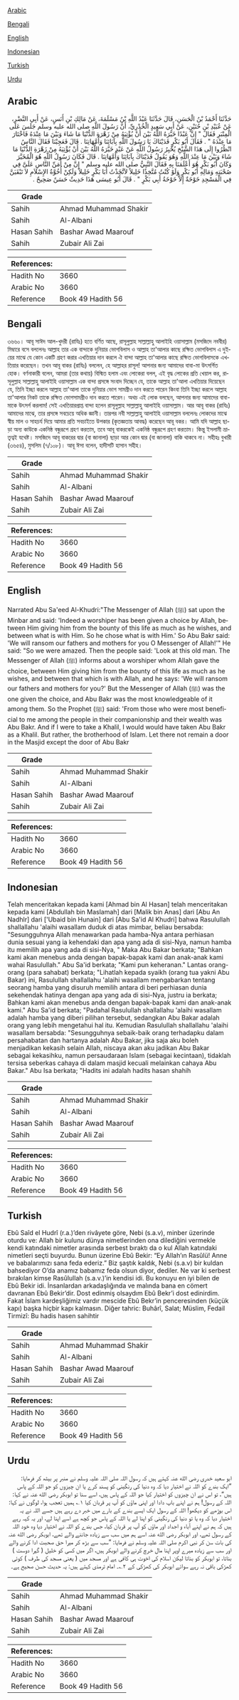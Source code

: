 [Arabic](#arabic)

[Bengali](#bengali)

[English](#english)

[Indonesian](#indonesian)

[Turkish](#turkish)

[Urdu](#urdu)

## Arabic


<div dir="rtl" lang="ar" style={{fontSize:'larger',backgroundColor:'#f8f9fa',padding:20}}>
حَدَّثَنَا أَحْمَدُ بْنُ الْحَسَنِ، قَالَ حَدَّثَنَا عَبْدُ اللَّهِ بْنُ مَسْلَمَةَ، عَنْ مَالِكِ بْنِ أَنَسٍ، عَنْ أَبِي النَّضْرِ، عَنْ عُبَيْدِ بْنِ حُنَيْنٍ، عَنْ أَبِي سَعِيدٍ الْخُدْرِيِّ، أَنَّ رَسُولَ اللَّهِ صلى الله عليه وسلم جَلَسَ عَلَى الْمِنْبَرِ فَقَالَ ‏"‏ إِنَّ عَبْدًا خَيَّرَهُ اللَّهُ بَيْنَ أَنْ يُؤْتِيَهُ مِنْ زَهْرَةِ الدُّنْيَا مَا شَاءَ وَبَيْنَ مَا عِنْدَهُ فَاخْتَارَ مَا عِنْدَهُ ‏"‏ ‏.‏ فَقَالَ أَبُو بَكْرٍ فَدَيْنَاكَ يَا رَسُولَ اللَّهِ بِآبَائِنَا وَأُمَّهَاتِنَا ‏.‏ قَالَ فَعَجِبْنَا فَقَالَ النَّاسُ انْظُرُوا إِلَى هَذَا الشَّيْخِ يُخْبِرُ رَسُولُ اللَّهِ عَنْ عَبْدٍ خَيَّرَهُ اللَّهُ بَيْنَ أَنْ يُؤْتِيَهُ مِنْ زَهْرَةِ الدُّنْيَا مَا شَاءَ وَبَيْنَ مَا عِنْدَ اللَّهِ وَهُوَ يَقُولُ فَدَيْنَاكَ بِآبَائِنَا وَأُمَّهَاتِنَا ‏.‏ قَالَ فَكَانَ رَسُولُ اللَّهِ هُوَ الْمُخَيَّرَ وَكَانَ أَبُو بَكْرٍ هُوَ أَعْلَمَنَا بِهِ فَقَالَ النَّبِيُّ صلى الله عليه وسلم ‏"‏ إِنَّ مِنْ أَمَنِّ النَّاسِ عَلَىَّ فِي صُحْبَتِهِ وَمَالِهِ أَبُو بَكْرٍ وَلَوْ كُنْتُ مُتَّخِذًا خَلِيلاً لاَتَّخَذْتُ أَبَا بَكْرٍ خَلِيلاً وَلَكِنْ أُخُوَّةُ الإِسْلاَمِ لاَ تَبْقَيَنَّ فِي الْمَسْجِدِ خَوْخَةٌ إِلاَّ خَوْخَةُ أَبِي بَكْرٍ ‏"‏ ‏.‏ قَالَ أَبُو عِيسَى هَذَا حَدِيثٌ حَسَنٌ صَحِيحٌ ‏.‏
</div>
<div style={{backgroundColor:'#f8f9fa',padding:20, marginBottom: 10}}><table> <thead> <tr> <th>Grade</th> <th></th> </tr> </thead> <tbody> <tr><td>Sahih</td><td>Ahmad Muhammad Shakir</td></tr><tr><td>Sahih</td><td>Al-Albani</td></tr><tr><td>Hasan Sahih</td><td>Bashar Awad Maarouf</td></tr><tr><td>Sahih</td><td>Zubair Ali Zai</td></tr></tbody></table><table> <thead> <tr> <th>References:</th> <th></th> </tr> </thead> <tbody><tr><td>Hadith No</td><td>3660</td></tr><tr><td>Arabic No</td><td>3660</td></tr><tr><td>Reference</td><td>Book 49 Hadith 56</td></tr></tbody></table></div>

## Bengali


<div dir="ltr" lang="bn" style={{fontSize:'larger',backgroundColor:'#f8f9fa',padding:20}}>
৩৬৬০। আবূ সাঈদ আল-খুদরী (রাযিঃ) হতে বর্ণিত আছে, রাসূলুল্লাহ সাল্লাল্লাহু আলাইহি ওয়াসাল্লাম (মসজিদে নববীর) মিম্বারে বসে বললেনঃ আল্লাহ তার এক বান্দাকে দুনিয়ার ভোগবিলাস ও আল্লাহ তা'আলার কাছে রক্ষিত ভোগবিলাস এ দুইয়ের মাঝে যে কোন একটি গ্রহণ করার এখতিয়ার দান করলে ঐ বান্দা আল্লাহ তা'আলার কাছে রক্ষিত ভোগবিলাসকে এখতিয়ার করেছেন। তখন আবূ বাকর (রাযিঃ) বললেন, হে আল্লাহর রাসূল! আপনার জন্য আমাদের বাবা-মা উৎসর্গিত হোক। বর্ণনাকারী বলেন, আমরা (তার কথায়) বিস্মিত হলাম এবং লোকেরা বলল, এই বৃদ্ধ লোকের প্রতি খেয়াল কর, রাসূলুল্লাহ সাল্লাল্লাহু আলাইহি ওয়াসাল্লাম এক বান্দা প্রসঙ্গে সংবাদ দিচ্ছেন যে, তাকে আল্লাহ তা'আলা এখতিয়ার দিয়েছেন যে, তিনি ইচ্ছা করলে আল্লাহ তা'আলা তাকে দুনিয়ার ভোগ সামগ্ৰীও দান করতে পারেন কিংবা তিনি ইচ্ছা করলে আল্লাহ তা'আলার নিকট তাকে রক্ষিত ভোগসামগ্ৰীও দান করতে পারেন। অথচ এই লোক বলছেন, আপনার জন্য আমাদের বাবা-মাকে উৎসর্গ করলাম! সেই এখতিয়ারপ্রাপ্ত বান্দা হলেন রাসূলুল্লাহ সাল্লাল্লাহু আলাইহি ওয়াসাল্লাম। আর আবূ বাকর (রাযিঃ) আমাদের মাঝে, তার প্রসঙ্গে সবচেয়ে অধিক জ্ঞানী। তারপর নবী সাল্লাল্লাহু আলাইহি ওয়াসাল্লাম বললেনঃ লোকদের মাঝে স্বীয় মাল ও সাহচর্য দিয়ে আমার প্রতি সবচাইতে উপকার (কৃতজ্ঞতায় আবদ্ধ) করেছেন আবূ বকর। আমি যদি আল্লাহ ছাড়া অন্য কাউকে একনিষ্ঠ বন্ধুরূপে গ্রহণ করতাম, তবে আবূ বাকরকেই একনিষ্ঠ বন্ধুরূপে গ্রহণ করতাম। কিন্তু ইসলামী ভ্রাতৃত্বই যথেষ্ট। মসজিদে আবূ বাকরের দ্বার (বা জানালা) ছাড়া আর কোন দ্বার (বা জানালা) বাকি থাকবে না। সহীহঃ বুখারী (৩৬৫৪), মুসলিম (৭/১০৮)। আবূ ঈসা বলেন, হাদীসটি হাসান সহীহ।
</div>
<div style={{backgroundColor:'#f8f9fa',padding:20, marginBottom: 10}}><table> <thead> <tr> <th>Grade</th> <th></th> </tr> </thead> <tbody> <tr><td>Sahih</td><td>Ahmad Muhammad Shakir</td></tr><tr><td>Sahih</td><td>Al-Albani</td></tr><tr><td>Hasan Sahih</td><td>Bashar Awad Maarouf</td></tr><tr><td>Sahih</td><td>Zubair Ali Zai</td></tr></tbody></table><table> <thead> <tr> <th>References:</th> <th></th> </tr> </thead> <tbody><tr><td>Hadith No</td><td>3660</td></tr><tr><td>Arabic No</td><td>3660</td></tr><tr><td>Reference</td><td>Book 49 Hadith 56</td></tr></tbody></table></div>

## English


<div dir="ltr" lang="en" style={{fontSize:'larger',backgroundColor:'#f8f9fa',padding:20}}>
Narrated Abu Sa'eed Al-Khudri:"The Messenger of Allah (ﷺ) sat upon the Minbar and said: 'Indeed a worshiper has been given a choice by Allah, between Him giving him from the bounty of this life as much as he wishes, and between what is with Him. So he chose what is with Him.' So Abu Bakr said: 'We will ransom our fathers and mothers for you O Messenger of Allah!'" He said: "So we were amazed. Then the people said: 'Look at this old man. The Messenger of Allah (ﷺ) informs about a worshiper whom Allah gave the choice, between Him giving him from the bounty of this life as much as he wishes, and between that which is with Allah, and he says: 'We will ransom our fathers and mothers for you?' But the Messenger of Allah (ﷺ) was the one given the choice, and Abu Bakr was the most knowledgeable of it among them. So the Prophet (ﷺ) said: 'From those who were most beneficial to me among the people in their companionship and their wealth was Abu Bakr. And if I were to take a Khalil, I would would have taken Abu Bakr as a Khalil. But rather, the brotherhood of Islam. Let there not remain a door in the Masjid except the door of Abu Bakr
</div>
<div style={{backgroundColor:'#f8f9fa',padding:20, marginBottom: 10}}><table> <thead> <tr> <th>Grade</th> <th></th> </tr> </thead> <tbody> <tr><td>Sahih</td><td>Ahmad Muhammad Shakir</td></tr><tr><td>Sahih</td><td>Al-Albani</td></tr><tr><td>Hasan Sahih</td><td>Bashar Awad Maarouf</td></tr><tr><td>Sahih</td><td>Zubair Ali Zai</td></tr></tbody></table><table> <thead> <tr> <th>References:</th> <th></th> </tr> </thead> <tbody><tr><td>Hadith No</td><td>3660</td></tr><tr><td>Arabic No</td><td>3660</td></tr><tr><td>Reference</td><td>Book 49 Hadith 56</td></tr></tbody></table></div>

## Indonesian


<div dir="ltr" lang="id" style={{fontSize:'larger',backgroundColor:'#f8f9fa',padding:20}}>
Telah menceritakan kepada kami [Ahmad bin Al Hasan] telah menceritakan kepada kami [Abdullah bin Maslamah] dari [Malik bin Anas] dari [Abu An Nadhlr] dari ['Ubaid bin Hunain] dari [Abu Sa'id Al Khudri] bahwa Rasulullah shallallahu 'alaihi wasallam duduk di atas mimbar, beliau bersabda: "Sesungguhnya Allah menawarkan pada hamba-Nya antara perhiasan dunia sesuai yang ia kehendaki dan apa yang ada di sisi-Nya, namun hamba itu memilih apa yang ada di sisi-Nya, " Maka Abu Bakar berkata; "Bahkan kami akan menebus anda dengan bapak-bapak kami dan anak-anak kami wahai Rasulullah." Abu Sa'id berkata; "Kami pun keheranan." Lantas orang-orang (para sahabat) berkata; "Lihatlah kepada syaikh (orang tua yakni Abu Bakar) ini, Rasulullah shallallahu 'alaihi wasallam mengabarkan tentang seorang hamba yang disuruh memilih antara di beri perhiasan dunia sekehendak hatinya dengan apa yang ada di sisi-Nya, justru ia berkata; Bahkan kami akan menebus anda dengan bapak-bapak kami dan anak-anak kami." Abu Sa'id berkata; "Padahal Rasulullah shallallahu 'alaihi wasallam adalah hamba yang diberi pilihan tersebut, sedangkan Abu Bakar adalah orang yang lebih mengetahui hal itu. Kemudian Rasulullah shallallahu 'alaihi wasallam bersabda: "Sesungguhnya sebaik-baik orang terhadapku dalam persahabatan dan hartanya adalah Abu Bakar, jika saja aku boleh menjadikan kekasih selain Allah, niscaya akan aku jadikan Abu Bakar sebagai kekasihku, namun persaudaraan Islam (sebagai kecintaan), tidaklah tersisa seberkas cahaya di dalam masjid kecuali melainkan cahaya Abu Bakar." Abu Isa berkata; "Hadits ini adalah hadits hasan shahih
</div>
<div style={{backgroundColor:'#f8f9fa',padding:20, marginBottom: 10}}><table> <thead> <tr> <th>Grade</th> <th></th> </tr> </thead> <tbody> <tr><td>Sahih</td><td>Ahmad Muhammad Shakir</td></tr><tr><td>Sahih</td><td>Al-Albani</td></tr><tr><td>Hasan Sahih</td><td>Bashar Awad Maarouf</td></tr><tr><td>Sahih</td><td>Zubair Ali Zai</td></tr></tbody></table><table> <thead> <tr> <th>References:</th> <th></th> </tr> </thead> <tbody><tr><td>Hadith No</td><td>3660</td></tr><tr><td>Arabic No</td><td>3660</td></tr><tr><td>Reference</td><td>Book 49 Hadith 56</td></tr></tbody></table></div>

## Turkish


<div dir="ltr" lang="tr" style={{fontSize:'larger',backgroundColor:'#f8f9fa',padding:20}}>
Ebû Saîd el Hudrî (r.a.)’den rivâyete göre, Nebi (s.a.v), minber üzerinde oturdu ve: Allah bir kulunu dünya nimetlerinden ona dilediğini vermekle kendi katındaki nimetler arasında serbest bıraktı da o kul Allah katındaki nimetleri seçti buyurdu. Bunun üzerine Ebû Bekir: “Ey Allah’ın Rasûlü! Anne ve babalarımızı sana feda ederiz.” Biz şaştık kaldık, Nebi (s.a.v) bir kuldan bahsediyor O’da anamız babamız feda olsun diyor, dediler. Ne var ki serbest bırakılan kimse Rasûlullah (s.a.v.)’in kendisi idi. Bu konuyu en iyi bilen de Ebû Bekir idi. İnsanlardan arkadaşlığında ve malında bana en cömert davranan Ebû Bekir’dir. Dost edinmiş olsaydım Ebû Bekr’i dost edinirdim. Fakat İslam kardeşliğimiz vardır mescide Ebû Bekr’in penceresinden (küçük kapı) başka hiçbir kapı kalmasın. Diğer tahric: Buhârî, Salat; Müslim, Fedail Tirmizî: Bu hadis hasen sahihtir
</div>
<div style={{backgroundColor:'#f8f9fa',padding:20, marginBottom: 10}}><table> <thead> <tr> <th>Grade</th> <th></th> </tr> </thead> <tbody> <tr><td>Sahih</td><td>Ahmad Muhammad Shakir</td></tr><tr><td>Sahih</td><td>Al-Albani</td></tr><tr><td>Hasan Sahih</td><td>Bashar Awad Maarouf</td></tr><tr><td>Sahih</td><td>Zubair Ali Zai</td></tr></tbody></table><table> <thead> <tr> <th>References:</th> <th></th> </tr> </thead> <tbody><tr><td>Hadith No</td><td>3660</td></tr><tr><td>Arabic No</td><td>3660</td></tr><tr><td>Reference</td><td>Book 49 Hadith 56</td></tr></tbody></table></div>

## Urdu


<div dir="rtl" lang="ur" style={{fontSize:'larger',backgroundColor:'#f8f9fa',padding:20}}>
ابو سعید خدری رضی الله عنہ کہتے ہیں کہ رسول اللہ صلی اللہ علیہ وسلم نے منبر پر بیٹھ کر فرمایا: ”ایک بندے کو اللہ نے اختیار دیا کہ وہ دنیا کی رنگینی کو پسند کرے یا ان چیزوں کو جو اللہ کے پاس ہیں“، تو اس نے ان چیزوں کو اختیار کیا جو اللہ کے پاس ہیں، اسے سنا تو ابوبکر رضی الله عنہ نے کہا: اللہ کے رسول! ہم نے اپنے باپ دادا اور اپنی ماؤں کو آپ پر قربان کیا ۱؎ ہمیں تعجب ہوا، لوگوں نے کہا: اس بوڑھے کو دیکھو! اللہ کے رسول ایک ایسے بندے کے بارے میں خبر دے رہے ہیں جسے اللہ نے یہ اختیار دیا کہ وہ یا تو دنیا کی رنگینی کو اپنا لے یا اللہ کے پاس جو کچھ ہے اسے اپنا لے، اور یہ کہہ رہے ہیں کہ ہم نے اپنے آباء و اجداد اور ماؤں کو آپ پر قربان کیا، جس بندے کو اللہ نے اختیار دیا وہ خود اللہ کے رسول تھے، اور ابوبکر رضی الله عنہ اسے ہم میں سب سے زیادہ جاننے والے تھے، ابوبکر رضی الله عنہ کی بات سن کر نبی اکرم صلی اللہ علیہ وسلم نے فرمایا: ”سب سے بڑھ کر میرا حق صحبت ادا کرنے والے اور سب سے زیادہ میرے اوپر اپنا مال خرچ کرنے والے ابوبکر ہیں، اگر میں کسی کو خلیل ( گہرا دوست ) بناتا، تو ابوبکر کو بناتا لیکن اسلام کی اخوت ہی کافی ہے اور مسجد میں ( یعنی مسجد کی طرف ) کوئی کھڑکی باقی نہ رہے سوائے ابوبکر کی کھڑکی کے ۲؎۔ امام ترمذی کہتے ہیں: یہ حدیث حسن صحیح ہے۔
</div>
<div style={{backgroundColor:'#f8f9fa',padding:20, marginBottom: 10}}><table> <thead> <tr> <th>Grade</th> <th></th> </tr> </thead> <tbody> <tr><td>Sahih</td><td>Ahmad Muhammad Shakir</td></tr><tr><td>Sahih</td><td>Al-Albani</td></tr><tr><td>Hasan Sahih</td><td>Bashar Awad Maarouf</td></tr><tr><td>Sahih</td><td>Zubair Ali Zai</td></tr></tbody></table><table> <thead> <tr> <th>References:</th> <th></th> </tr> </thead> <tbody><tr><td>Hadith No</td><td>3660</td></tr><tr><td>Arabic No</td><td>3660</td></tr><tr><td>Reference</td><td>Book 49 Hadith 56</td></tr></tbody></table></div>